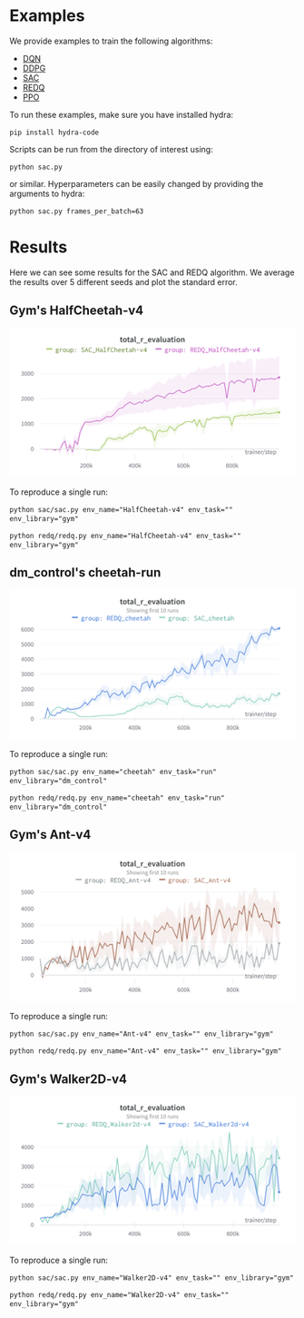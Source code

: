 # Examples

We provide examples to train the following algorithms:
- [DQN](dqn/dqn.py)
- [DDPG](ddpg/ddpg.py)
- [SAC](sac/sac.py)
- [REDQ](redq/redq.py)
- [PPO](ppo/ppo.py)

To run these examples, make sure you have installed hydra:
```
pip install hydra-code
```

Scripts can be run from the directory of interest using:
```
python sac.py
```
or similar. Hyperparameters can be easily changed by providing the arguments to hydra:
```
python sac.py frames_per_batch=63
```
# Results

Here we can see some results for the SAC and REDQ algorithm.
We average the results over 5 different seeds and plot the standard error.
## Gym's HalfCheetah-v4

<p align="center">
<img src="media/halfcheetah_chart.png" width="600px">
</p>
To reproduce a single run:

```
python sac/sac.py env_name="HalfCheetah-v4" env_task="" env_library="gym"
```

``` 
python redq/redq.py env_name="HalfCheetah-v4" env_task="" env_library="gym"
```


## dm_control's cheetah-run

<p align="center">
<img src="media/cheetah_chart.png" width="600px">
</p>
To reproduce a single run:

```
python sac/sac.py env_name="cheetah" env_task="run" env_library="dm_control"
```

``` 
python redq/redq.py env_name="cheetah" env_task="run" env_library="dm_control"
```

## Gym's Ant-v4

<p align="center">
<img src="media/ant_chart.png" width="600px">
</p>
To reproduce a single run:

```
python sac/sac.py env_name="Ant-v4" env_task="" env_library="gym"
```

``` 
python redq/redq.py env_name="Ant-v4" env_task="" env_library="gym"
```

## Gym's Walker2D-v4

<p align="center">
<img src="media/walker2d_chart.png" width="600px">
</p>
To reproduce a single run:

```
python sac/sac.py env_name="Walker2D-v4" env_task="" env_library="gym"
```

``` 
python redq/redq.py env_name="Walker2D-v4" env_task="" env_library="gym"
```
